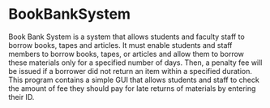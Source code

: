 # BookBankSystem
Book Bank System is a system that allows students and faculty staff to
borrow books, tapes and articles.
It must enable students and staff members to borrow books, tapes, or articles
and allow them to borrow these materials only for a specified number of days.
Then, a penalty fee will be issued if a borrower did not return an item within
a specified duration.
This program contains a simple GUI that allows students and staff to check
the amount of fee they should pay for late returns of materials by entering
their ID.
